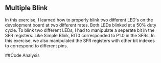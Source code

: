 ## Multiple Blink
In this exercise, I learned how to properly blink two different LED's on the development board at two different rates. Both LEDs blinked at a 50% duty cycle. To blink two different LEDs, I had to manipulate a seperate bit in the SFR registers. Like Simple Blink, BIT0 corresponded to P1.0 in the SFRs. In this exercise, we also manipulated the SFR registers with other bit indexes to correspond to different pins. 

##Code Analysis
